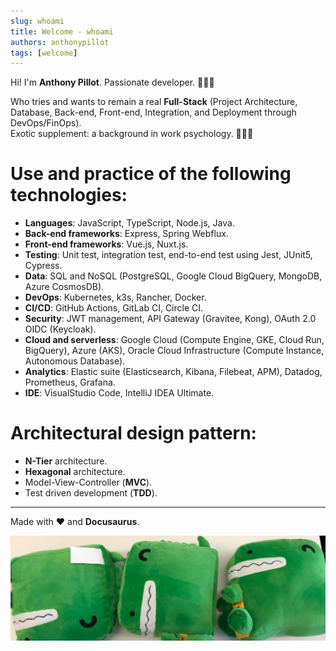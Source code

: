 ```yaml
---
slug: whoami
title: Welcome - whoami
authors: anthonypillot
tags: [welcome]
---
```


Hi! I'm **Anthony Pillot**. Passionate developer. 👨🏻‍💻

Who tries and wants to remain a real **Full-Stack** (Project Architecture, Database, Back-end, Front-end, Integration, and Deployment through DevOps/FinOps).<br/>
Exotic supplement: a background in work psychology. 💁🏻‍♂️

# Use and practice of the following technologies:

- **Languages**: JavaScript, TypeScript, Node.js, Java.
- **Back-end frameworks**: Express, Spring Webflux.
- **Front-end frameworks**: Vue.js, Nuxt.js.
- **Testing**: Unit test, integration test, end-to-end test using Jest, JUnit5, Cypress.
- **Data**: SQL and NoSQL (PostgreSQL, Google Cloud BigQuery, MongoDB, Azure CosmosDB).
- **DevOps**: Kubernetes, k3s, Rancher, Docker.
- **CI/CD**: GitHub Actions, GitLab CI, Circle CI.
- **Security**: JWT management, API Gateway (Gravitee, Kong), OAuth 2.0 OIDC (Keycloak).
- **Cloud and serverless**: Google Cloud (Compute Engine, GKE, Cloud Run, BigQuery), Azure (AKS), Oracle Cloud Infrastructure (Compute Instance, Autonomous Database).
- **Analytics**: Elastic suite (Elasticsearch, Kibana, Filebeat, APM), Datadog, Prometheus, Grafana.
- **IDE**: VisualStudio Code, IntelliJ IDEA Ultimate.

# Architectural design pattern:

- **N-Tier** architecture.
- **Hexagonal** architecture.
- Model-View-Controller (**MVC**).
- Test driven development (**TDD**).

---

Made with ❤️ and **Docusaurus**.

![Docusaurus banner](./docusaurus-plushie-banner.jpeg)
